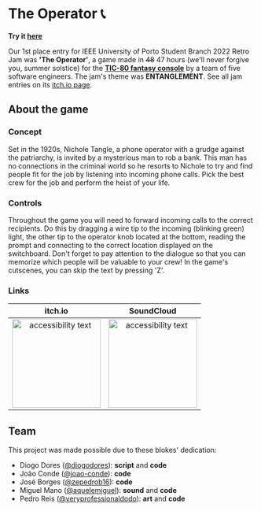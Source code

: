 # The Operator 📞

**Try it [here](https://zepedrob16.itch.io/the-operator)**

Our 1st place entry for IEEE University of Porto Student Branch 2022 Retro Jam was **'The Operator'**, a game made in ~~48~~ 47 hours (we'll never forgive you, summer solstice) for the **[TIC-80 fantasy console](https://tic80.com/)** by a team of five software engineers. The jam's theme was **ENTANGLEMENT**.
See all jam entries on its [itch.io page](https://itch.io/jam/retro-jam-2022/entries).

## About the game

### Concept 

Set in the 1920s, Nichole Tangle, a phone operator with a grudge against the patriarchy, is invited by a mysterious man to rob a bank. This man has no connections in the criminal world so he resorts to Nichole to try and find people fit for the job by listening into incoming phone calls. Pick the best crew for the job and perform the heist of your life.

### Controls

Throughout the game you will need to forward incoming calls to the correct recipients. Do this by dragging a wire tip to the incoming (blinking green) light, the other tip to the operator knob located at the bottom, reading the prompt and connecting to the correct location displayed on the switchboard. Don't forget to pay attention to the dialogue so that you can memorize which people will be valuable to your crew! 
In the game's cutscenes, you can skip the text by pressing 'Z'.

### Links

itch.io             |  SoundCloud
:-------------------------:|:-------------------------:
<a href="https://zepedrob16.itch.io/the-operator"><img src="https://encrypted-tbn0.gstatic.com/images?q=tbn:ANd9GcT19O8YQH0c3v66Sjf83mkReL6QRqcL0uBli-mTUTyAjKXItreOHIDRRoJSdaYYD3-oJtQ&usqp=CAU" width="180" alt="accessibility text"></a> | <a href="https://soundcloud.com/aquelemiguel/sets/the-operator-calling-of-nicole-tangle-ost"><img src="https://i.imgur.com/lgW71Z5.jpg" width="180" alt="accessibility text"></a>

## Team

This project was made possible due to these blokes' dedication:  
<ul>
  <li>Diogo Dores (<a href=https://github.com/diogodores>@diogodores</a>): <strong>script</strong> and <strong>code</strong></li>
  <li>João Conde (<a href=https://github.com/joao-conde>@joao-conde</a>): <strong>code</strong></li>
  <li>José Borges (<a href=https://github.com/zepedrob16>@zepedrob16</a>): <strong>code</strong></li>
  <li>Miguel Mano (<a href=https://github.com/aquelemiguel>@aquelemiguel</a>): <strong>sound</strong> and <strong>code</strong></li>
  <li>Pedro Reis (<a href=https://github.com/veryprofessionaldodo>@veryprofessionaldodo</a>): <strong>art</strong> and <strong>code</strong></li>
</ul>
